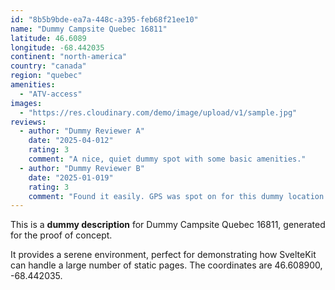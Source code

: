 ```yaml
---
id: "8b5b9bde-ea7a-448c-a395-feb68f21ee10"
name: "Dummy Campsite Quebec 16811"
latitude: 46.6089
longitude: -68.442035
continent: "north-america"
country: "canada"
region: "quebec"
amenities:
  - "ATV-access"
images:
  - "https://res.cloudinary.com/demo/image/upload/v1/sample.jpg"
reviews:
  - author: "Dummy Reviewer A"
    date: "2025-04-012"
    rating: 3
    comment: "A nice, quiet dummy spot with some basic amenities."
  - author: "Dummy Reviewer B"
    date: "2025-01-019"
    rating: 3
    comment: "Found it easily. GPS was spot on for this dummy location."
---
```


This is a **dummy description** for Dummy Campsite Quebec 16811, generated for the proof of concept.

It provides a serene environment, perfect for demonstrating how SvelteKit can handle a large number of static pages. The coordinates are 46.608900, -68.442035.
